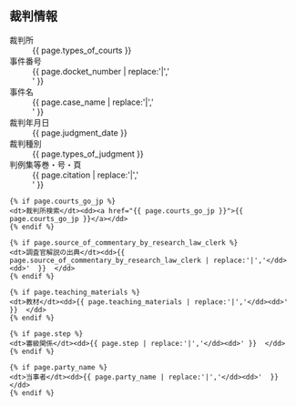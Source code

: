 ## 裁判情報

<nav class="notice">
	<dl>
	<dt>裁判所</dt><dd>{{ page.types_of_courts }} </dd>
	<dt>事件番号</dt><dd>{{ page.docket_number | replace:'|','</dd><dd>' }}  </dd>
	<dt>事件名</dt><dd>{{ page.case_name | replace:'|','</dd><dd>' }}  </dd>
	<dt>裁判年月日</dt><dd>{{ page.judgment_date }}  </dd>
	<dt>裁判種別</dt><dd>{{ page.types_of_judgment }}  </dd>
	<dt>判例集等巻・号・頁</dt><dd>{{ page.citation | replace:'|','</dd><dd>' }}  </dd>
	
	{% if page.courts_go_jp %}
	<dt>裁判所検索</dt><dd><a href="{{ page.courts_go_jp }}">{{ page.courts_go_jp }}</a></dd>
	{% endif %}
	
	{% if page.source_of_commentary_by_research_law_clerk %}
	<dt>調査官解説の出典</dt><dd>{{ page.source_of_commentary_by_research_law_clerk | replace:'|','</dd><dd>'  }}  </dd>
	{% endif %}
	
	{% if page.teaching_materials %}
	<dt>教材</dt><dd>{{ page.teaching_materials | replace:'|','</dd><dd>' }}  </dd>
	{% endif %}
	
	{% if page.step %}
	<dt>審級関係</dt><dd>{{ page.step | replace:'|','</dd><dd>' }}  </dd>
	{% endif %}
	
	{% if page.party_name %}
	<dt>当事者</dt><dd>{{ page.party_name | replace:'|','</dd><dd>'  }}  </dd>
	{% endif %}
</dl>
</nav>
